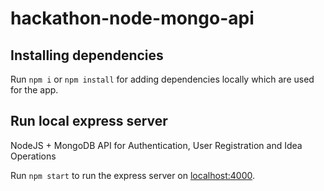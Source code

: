

# hackathon-node-mongo-api

## Installing dependencies

Run `npm i` or `npm install` for adding dependencies locally which are used for the app.

## Run local express server

NodeJS + MongoDB API for Authentication, User Registration and Idea Operations

Run `npm start` to run the express server on [localhost:4000](http://localhost:4000).